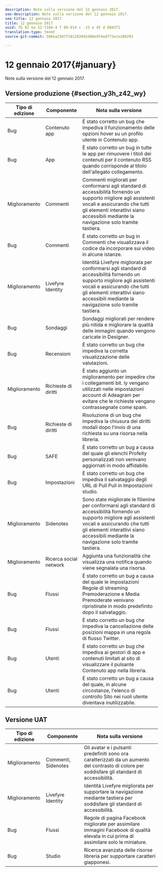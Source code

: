 ```yaml
---
description: Note sulla versione del 12 gennaio 2017.
seo-description: Note sulla versione del 12 gennaio 2017.
seo-title: 12 gennaio 2017
title: 12 gennaio 2017
uuid: fb 92 ea 52-7184-4 f 08-814 c -15 e 45 d 684371
translation-type: tm+mt
source-git-commit: 566ea2587f101202045488e9f4edf73ece100293

---
```



# 12 gennaio 2017{#january}

Note sulla versione del 12 gennaio 2017.

## Versione produzione {#section_y3h_z42_wy}

| Tipo di edizione | Componente | Nota sulla versione |
|--- |--- |--- |
| Bug | Contenuto app | È stato corretto un bug che impediva il funzionamento delle opzioni hover su un profilo utente in Contenuto app. |
| Bug | App | È stato corretto un bug in tutte le app per rimuovere i titoli dei contenuti per il contenuto RSS quando corrisponde al titolo dell'allegato collegamento. |
| Miglioramento | Commenti | Commenti migliorati per conformarsi agli standard di accessibilità fornendo un supporto migliore agli assistenti vocali e assicurando che tutti gli elementi interattivi siano accessibili mediante la navigazione solo tramite tastiera. |
| Bug | Commenti | È stato corretto un bug in Commenti che visualizzava il codice da incorporare sui video in alcune istanze. |
| Miglioramento | Livefyre Identity | Identità Livefyre migliorata per conformarsi agli standard di accessibilità fornendo un supporto migliore agli assistenti vocali e assicurando che tutti gli elementi interattivi siano accessibili mediante la navigazione solo tramite tastiera. |
| Bug | Sondaggi | Sondaggi migliorati per rendere più nitida e migliorare la qualità delle immagini quando vengono caricate in Designer. |
| Bug | Recensioni | È stato corretto un bug che impediva la corretta visualizzazione delle valutazioni. |
| Miglioramento | Richieste di diritti | È stato aggiunto un miglioramento per impedire che i collegamenti bit. ly vengano utilizzati nelle impostazioni account di Adeagram per evitare che le richieste vengano contrassegnate come spam. |
| Bug | Richieste di diritti | Risoluzione di un bug che impediva la chiusura dei diritti modali dopo l'invio di una richiesta su una risorsa nella libreria. |
| Bug | SAFE | È stato corretto un bug a causa del quale gli elenchi Profeity personalizzati non venivano aggiornati in modo affidabile. |
| Bug | Impostazioni | È stato corretto un bug che impediva il salvataggio degli URL di Pull Pull in Impostazioni studio. |
| Miglioramento | Sidenotes | Sono state migliorate le filienine per conformarsi agli standard di accessibilità fornendo un supporto migliore agli assistenti vocali e assicurando che tutti gli elementi interattivi siano accessibili mediante la navigazione solo tramite tastiera. |
| Miglioramento | Ricerca social network | Aggiunta una funzionalità che visualizza una notifica quando viene segnalata una risorsa. |
| Bug | Flussi | È stato corretto un bug a causa del quale le impostazioni Regole di streaming Premoderazione e Media Premoderate venivano ripristinate in modo predefinito dopo il salvataggio. |
| Bug | Flussi | È stato corretto un bug che impediva la cancellazione delle posizioni mappa in una regola di flusso Twitter. |
| Bug | Utenti | È stato corretto un bug che impediva ai gestori di app e contenuti limitati al sito di visualizzare il pulsante Contenuto app nella libreria. |
| Bug | Utenti | È stato corretto un bug a causa del quale, in alcune circostanze, l'elenco di controllo Sito nei ruoli utente diventava inutilizzabile. |


## Versione UAT

| Tipo di edizione | Componente | Nota sulla versione |
|--- |--- |--- |
| Miglioramento | Commenti, Sidenotes | Gli avatar e i pulsanti predefiniti sono ora caratterizzati da un aumento del contrasto di colore per soddisfare gli standard di accessibilità. |
| Miglioramento | Livefyre Identity | Identità Livefyre migliorata per supportare la navigazione mediante tastiera per soddisfare gli standard di accessibilità. |
| Bug | Flussi | Regole di pagina Facebook migliorate per assimilare immagini Facebook di qualità elevata in cui prima di assimilare solo le miniature. |
| Bug | Studio | Ricerca avanzata delle risorse libreria per supportare caratteri giapponesi. |

